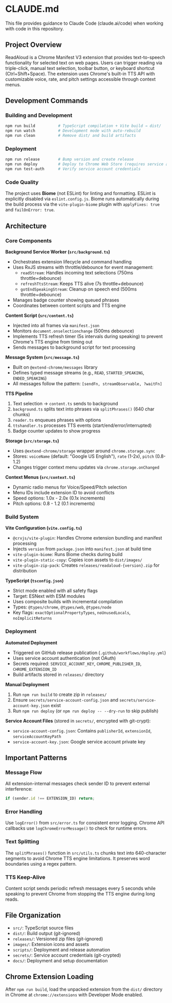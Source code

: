 # CLAUDE.md

This file provides guidance to Claude Code (claude.ai/code) when working with code in this repository.

## Project Overview

ReadAloud is a Chrome Manifest V3 extension that provides text-to-speech functionality for selected text on web pages. Users can trigger reading via triple-click, manual text selection, toolbar button, or keyboard shortcut (Ctrl+Shift+Space). The extension uses Chrome's built-in TTS API with customizable voice, rate, and pitch settings accessible through context menus.

## Development Commands

### Building and Development
```bash
npm run build          # TypeScript compilation + Vite build → dist/
npm run watch          # Development mode with auto-rebuild
npm run clean          # Remove dist/ and build artifacts
```

### Deployment
```bash
npm run release        # Bump version and create release
npm run deploy         # Deploy to Chrome Web Store (requires service account)
npm run test-auth      # Verify service account credentials
```

### Code Quality
The project uses **Biome** (not ESLint) for linting and formatting. ESLint is explicitly disabled via `eslint.config.js`. Biome runs automatically during the build process via the `vite-plugin-biome` plugin with `applyFixes: true` and `failOnError: true`.

## Architecture

### Core Components

**Background Service Worker (`src/background.ts`)**
- Orchestrates extension lifecycle and command handling
- Uses RxJS streams with throttle/debounce for event management:
  - `readStream`: Handles incoming text selections (750ms throttle+debounce)
  - `refreshTtsStream`: Keeps TTS alive (7s throttle+debounce)
  - `gotEndSpeakingStream`: Cleanup on speech end (500ms throttle+debounce)
- Manages badge counter showing queued phrases
- Coordinates between content scripts and TTS engine

**Content Script (`src/content.ts`)**
- Injected into all frames via `manifest.json`
- Monitors `document.onselectionchange` (500ms debounce)
- Implements TTS refresh timer (5s intervals during speaking) to prevent Chrome's TTS engine from timing out
- Sends messages to background script for text processing

**Message System (`src/message.ts`)**
- Built on `@extend-chrome/messages` library
- Defines typed message streams (e.g., `READ`, `STARTED_SPEAKING`, `ENDED_SPEAKING`)
- All messages follow the pattern: `[sendFn, streamObservable, ?waitFn]`

**TTS Pipeline**
1. Text selection → `content.ts` sends to background
2. `background.ts` splits text into phrases via `splitPhrases()` (640 char chunks)
3. `reader.ts` enqueues phrases with options
4. `ttshandler.ts` processes TTS events (start/end/error/interrupted)
5. Badge counter updates to show progress

**Storage (`src/storage.ts`)**
- Uses `@extend-chrome/storage` wrapper around `chrome.storage.sync`
- Stores: `voiceName` (default: "Google US English"), `rate` (1-2x), `pitch` (0.8-1.2)
- Changes trigger context menu updates via `chrome.storage.onChanged`

**Context Menus (`src/context.ts`)**
- Dynamic radio menus for Voice/Speed/Pitch selection
- Menu IDs include extension ID to avoid conflicts
- Speed options: 1.0x - 2.0x (0.1x increments)
- Pitch options: 0.8 - 1.2 (0.1 increments)

### Build System

**Vite Configuration (`vite.config.ts`)**
- `@crxjs/vite-plugin`: Handles Chrome extension bundling and manifest processing
- Injects `version` from `package.json` into `manifest.json` at build time
- `vite-plugin-biome`: Runs Biome checks during build
- `vite-plugin-static-copy`: Copies icon assets to `dist/images/`
- `vite-plugin-zip-pack`: Creates `releases/readaloud-{version}.zip` for distribution

**TypeScript (`tsconfig.json`)**
- Strict mode enabled with all safety flags
- Target: ESNext with ESM modules
- Uses composite builds with incremental compilation
- Types: `@types/chrome`, `@types/web`, `@types/node`
- Key flags: `exactOptionalPropertyTypes`, `noUnusedLocals`, `noImplicitReturns`

### Deployment

**Automated Deployment**
- Triggered on GitHub release publication (`.github/workflows/deploy.yml`)
- Uses service account authentication (not OAuth)
- Secrets required: `SERVICE_ACCOUNT_KEY`, `CHROME_PUBLISHER_ID`, `CHROME_EXTENSION_ID`
- Build artifacts stored in `releases/` directory

**Manual Deployment**
1. Run `npm run build` to create zip in `releases/`
2. Ensure `secrets/service-account-config.json` and `secrets/service-account-key.json` exist
3. Run `npm run deploy` (or `npm run deploy -- --dry-run` to skip publish)

**Service Account Files** (stored in `secrets/`, encrypted with git-crypt):
- `service-account-config.json`: Contains `publisherId`, `extensionId`, `serviceAccountKeyPath`
- `service-account-key.json`: Google service account private key

## Important Patterns

### Message Flow
All extension-internal messages check sender ID to prevent external interference:
```typescript
if (sender.id !== EXTENSION_ID) return;
```

### Error Handling
Use `logError()` from `src/error.ts` for consistent error logging. Chrome API callbacks use `logChromeErrorMessage()` to check for runtime errors.

### Text Splitting
The `splitPhrases()` function in `src/utils.ts` chunks text into 640-character segments to avoid Chrome TTS engine limitations. It preserves word boundaries using a regex pattern.

### TTS Keep-Alive
Content script sends periodic refresh messages every 5 seconds while speaking to prevent Chrome from stopping the TTS engine during long reads.

## File Organization

- `src/`: TypeScript source files
- `dist/`: Build output (git-ignored)
- `releases/`: Versioned zip files (git-ignored)
- `images/`: Extension icons and assets
- `scripts/`: Deployment and release automation
- `secrets/`: Service account credentials (git-crypted)
- `docs/`: Deployment and setup documentation

## Chrome Extension Loading

After `npm run build`, load the unpacked extension from the `dist/` directory in Chrome at `chrome://extensions` with Developer Mode enabled.

